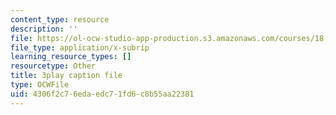 ```yaml
---
content_type: resource
description: ''
file: https://ol-ocw-studio-app-production.s3.amazonaws.com/courses/18-01sc-single-variable-calculus-fall-2010/4306f2c76edaedc71fd6c8b55aa22381_uc4xJsi99bk.srt
file_type: application/x-subrip
learning_resource_types: []
resourcetype: Other
title: 3play caption file
type: OCWFile
uid: 4306f2c7-6eda-edc7-1fd6-c8b55aa22381
---
```

